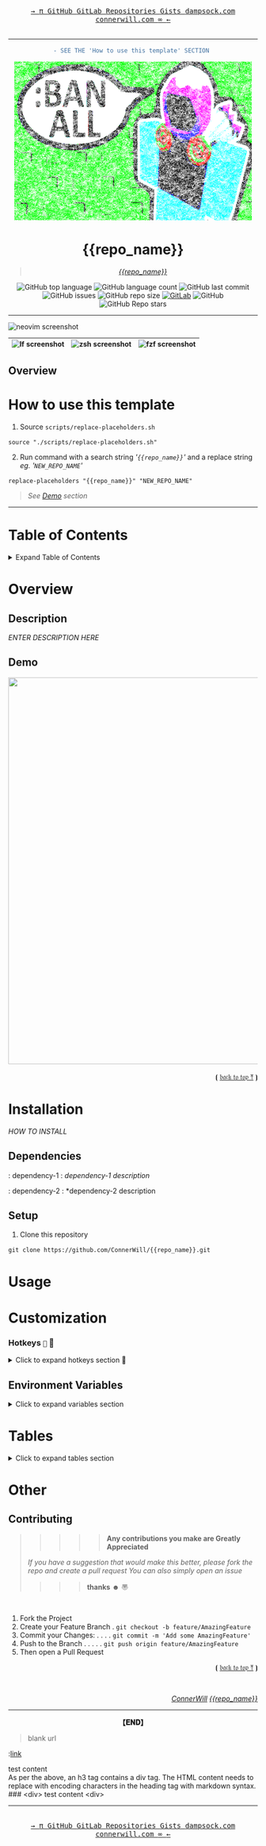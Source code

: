 <div align="center">
 <span>

  <kbd>
   <a href="https://connerwill.com"><kbd>→ <kbd> π </kbd></kbd></a>
   <a href="https://github.com/ConnerWill"><kbd> GitHub </kbd></a>
   <a href="https://gitlab.com/ConnerWill"><kbd> GitLab </kbd></a>
   <a href="https://github.com/ConnerWill?tab=repositories"><kbd> Repositories </kbd></a>
   <a href="https://gist.github.com/ConnerWill"><kbd> Gists </kbd></a>
   <a href="https://dampsock.com"><kbd> dampsock.com </kbd></a>
   <a href="https://connerwill.com"><kbd> connerwill.com </kbd></a>
   <a href="https://connerwill.com"><kbd><kbd> &infin; </kbd> ← </kbd></a>
  </kbd>
 </span>
</div>
<br>
<hr>
<div align="center">

```diff
- SEE THE 'How to use this template' SECTION 
```

<!---<img width="480" height="320" src="assets/{{repo_name}}-banner.png">--->
  
  <img width="480" height="320" src="assets/banner.png">

# **{{repo_name}}**
  
> *[*{{repo_name}}*](https://github.com/ConnerWill/{{repo_name}})*
 
 
![GitHub top language](https://img.shields.io/github/languages/top/ConnerWill/%7B%7Brepo_name%7D%7D)
![GitHub language count](https://img.shields.io/github/languages/count/ConnerWill/%7B%7Brepo_name%7D%7D)
![GitHub last commit](https://img.shields.io/github/last-commit/ConnerWill/{{repo_name}})
![GitHub issues](https://img.shields.io/github/issues-raw/ConnerWill/{{repo_name}})
![GitHub repo size](https://img.shields.io/github/repo-size/ConnerWill/{{repo_name}})
[![GitLab](https://img.shields.io/static/v1?label=gitlab&logo=gitlab&color=E24329&message=mirrored)](https://gitlab.com/ConnerWill/{{repo_name}})
![GitHub](https://img.shields.io/github/license/ConnerWill/{{repo_name}})
![GitHub Repo stars](https://img.shields.io/github/stars/ConnerWill/{{repo_name}}?style=social)

---

</div>

![neovim screenshot](https://user-images.githubusercontent.com/10108377/140420895-a3ed425b-e19f-4970-b0b5-9d25eec3fbe7.png)

| ![lf screenshot](https://user-images.githubusercontent.com/10108377/140654098-bafadfdf-76d9-43ac-87b9-e42308ea11a3.png) | ![zsh screenshot](https://user-images.githubusercontent.com/10108377/140654211-2bd25f1a-2677-4cf7-ab2e-d043e65e40e5.png) | ![fzf screenshot](https://user-images.githubusercontent.com/10108377/140654357-1bc87a9c-b395-458c-81d4-ce992c589fac.png) |
| ----------------------------------------------------------------------------------------------------------------------- | ------------------------------------------------------------------------------------------------------------------------ | ------------------------------------------------------------------------------------------------------------------------ |


## Overview

# How to use this template

1. Source `scripts/replace-placeholders.sh`
```shell
source "./scripts/replace-placeholders.sh"
```

2. Run command with a search string *'`{{repo_name}}`'* and a replace string *eg.* *'`NEW_REPO_NAME`'*
```shell
replace-placeholders "{{repo_name}}" "NEW_REPO_NAME"
```

> *See [Demo](#demo) section*

<hr>

# Table of Contents
<details>
  <summary>Expand Table of Contents</summary>

  <hr>
  
* [{{repo_name}}](#{{repo_name}})
* [Table of Contents](#table-of-contents)
* [Overview](#overview)
  * [Description](##description)
  * [Demo](##demo)
* [Installation](#installation)
  * [Dependencies](##dependencies)
    * [Dependency-1-Installation](###dependency-1-installation)
  * [Setup](##setup)
* [Usage](#usage)
* [Customization](#customization)
  * [Configuration File](##configuration-file)
    * [Hotkeys](###hotkeys)
  * [Environment Variables](#environment-variables)
* [Other](#other)

<hr>  
<p align="right">⦗ <a href="#top">𝔟𝔞𝔠𝔨 𝔱𝔬 𝔱𝔬𝔭 ⤒</a> ⦘</p>
</details>  

# Overview

## Description

*ENTER DESCRIPTION HERE*

## Demo

<div align="center"><img width="1190" height="780" src="assets/replace-placeholders-demo.gif"></div>
<p align="right">⦗ <a href="#top">𝔟𝔞𝔠𝔨 𝔱𝔬 𝔱𝔬𝔭 ⤒</a> ⦘</p>

# Installation

*HOW TO INSTALL*

## Dependencies

: dependency-1
: *dependency-1 description* 

: dependency-2
: *dependency-2 description

## Setup

1. Clone this repository

```console
git clone https://github.com/ConnerWill/{{repo_name}}.git
```

# Usage

# Customization

### Hotkeys <kbd>``</kbd><b>  </b><br>

<details>
  <summary>Click to expand hotkeys section <b>  </b></summary>

<div align="center">
 
<kbd>`↑`</kbd><br>
<kbd>`←`</kbd><kbd>`↓`</kbd><kbd>`→`</kbd><br><br>
<kbd>`h`</kbd><kbd>`j`</kbd><kbd>`k`</kbd><kbd>`l`</kbd><br><br>
<kbd>`TAB`</kbd>  <kbd>`SHIFT`</kbd> <kbd>`ENTER`</kbd><br>
<kbd>`CTRL`</kbd> <kbd>`SUPER`</kbd> <kbd>`ALT`</kbd><br><br>
<kbd>`INSERT`</kbd><kbd>`HOME`</kbd><kbd>`PgUp`</kbd><br>
<kbd>`DELETE`</kbd><kbd>`END`</kbd><kbd>`PgDn`</kbd><br><br>
<kbd>`~`</kbd> <kbd>`FN`</kbd> <kbd>`F1`</kbd><br>
<kbd>`CAPSLOCK`</kbd> <kbd>`ESC`</kbd><br>
<kbd>`BACKSPACE`</kbd> <kbd>`DEL`</kbd><br>

</div>
</details>
  
  
## Environment Variables

<details>
  <summary>Click to expand variables section</summary>

> *(https://connerwill.com)*

**```ENVVAR```**
: *<kbd>string</kbd>*
: environment variable description. 

**```ENVVAR2```**
: *<kbd>bool</kbd>*
: environment variable description.

**```ENVVAR3```**
: *<kbd>string</kbd>*
: environment variable description. 

**```ENVVAR4```**
: *<kbd>bool</kbd>*
: environment variable description.
  
<p align="right">⦗ <a href="#top">𝔟𝔞𝔠𝔨 𝔱𝔬 𝔱𝔬𝔭 ⤒</a> ⦘</p>
</details>

# Tables



<details>
  <summary>Click to expand tables section</summary>

<hr><br>

<details>
  <summary>Click to expand large tables section</summary>

### Large

```shell
UPPERLEFT_TITLE="TEST"
UPPERLEFT_CONTENT="test"
UPPERMIDDLE_TITLE="TEST"
UPPERMIDDLE_CONTENT="TEST"
UPPERRIGHT_TITLE="TEST"
UPPERRIGHT_CONTENT="test"
LOWERLEFT_TITLE="TEST"
LOWERLEFT_CONTENT="test"
LOWERMIDDLE_TITLE="TEST"
LOWERMIDDLE_CONTENT="test"
LOWERRIGHT_TITLE="TEST"
LOWERRIGHT_CONTENT="test"
```

<div align="center">
  <table border="0" width="100%">
    <col style="width:33%">
    <col style="width:33%">
    <col style="width:33%">
    <tbody>
      <tr style="border: 0px !important;">
        <td valign="top" style="border: 0px !important;"><b>$UPPERLEFT_TITLE</b>$UPPERLEFT_CONTENT</td>
        <td valign="top" style="border: 0px !important;"><b>$UPPERMIDDLE_TITLE</b>$UPPERMIDDLE_CONTENT</td>
        <td valign="top" style="border: 0px !important;"><b>$UPPERRIGHT_TITLE</b>$UPPERRIGHT_CONTENT</td>
      </tr>
      <tr style="border: 0px !important;">
        <td valign="top" style="border: 0px !important;"><b>$LOWERLEFT_TITLE</b>$LOWERLEFT_CONTENT</td>
        <td valign="top" style="border: 0px !important;"><b>$LOWERMIDDLE_TITLE</b>$LOWERMIDDLE_CONTENT</td>
        <td valign="top" style="border: 0px !important;"><b>$LOWERRIGHT_TITLE</b>$LOWERRIGHT_CONTENT</td>
      </tr>
    </tbody>
  </table>
 <p align="right">⦗ <a href="#top">𝔟𝔞𝔠𝔨 𝔱𝔬 𝔱𝔬𝔭 ⤒</a> ⦘</p>
</div>
</details>

<details>
  <summary>Click to expand small tables section</summary>

### Small

<summary>Expand Small Table</summary>
<div align="center">

| title                            | status    | [something](https://example.com)                                                     | demo |   |
|--------------------------------------|-----------|--------------------------------------------------------------------------------------|------|---|
| **[something](https://example.com)   | `content` | <a href="https://asciinema.org/a/osSEzqnmH9pMYEZibNe2K7ZL7" target="_blank">demo</a> |      |   |
| **[something](https://example.com)   | `content` | <a href="https://asciinema.org/a/rCiT9hXQ5IdwqOwg6rifyFZzb" target="_blank">demo</a> |      |   |
| **[something](https://example.com)   |           |                                                                                      |      |   |
| **[something](https://example.com)   | `content` | <a href="https://asciinema.org/a/314508" target="_blank">demo</a>                    |      |   |
| **[something](https://example.com)** | beta      |                                                                                      |      |   |
| **[something](https://example.com)** | alpha     |                                                                                      |      |   |
| **[something](https://example.com)** | alpha     |                                                                                      |      |   |
</details>
  
<p align="right">⦗ <a href="#top">𝔟𝔞𝔠𝔨 𝔱𝔬 𝔱𝔬𝔭 ⤒</a> ⦘</p>
<hr><br>
</div>
</details>
  
# Other

<!--UNCOMMENT TO FOLD 'contributing' SECTION

  <details>
    <summary>Click to expand contributing section</summary>

-->

## Contributing
  
> > > > >   **Any contributions you make are Greatly Appreciated**
>  
> *If you have a suggestion that would make this better,*
> *please fork the repo and create a pull request*
> *You can also simply open an issue*
> 
> > > >   **thanks** ☻ 〠

<br>

1. Fork the Project
2. Create your Feature Branch  . `git checkout -b feature/AmazingFeature`
3. Commit your Changes: . . . .  `git commit -m 'Add some AmazingFeature'`
4. Push to the Branch  . . . . . `git push origin feature/AmazingFeature`
5. Then open a Pull Request

<p align="right">⦗ <a href="#top">𝔟𝔞𝔠𝔨 𝔱𝔬 𝔱𝔬𝔭 ⤒</a> ⦘</p>
</details>
<br>
<footer>
  <nav data-content="bottom">
    <div align="right">
      <div id="foot">
        <span id="bottom">
         <p>
          <a href="https://github.com/ConnerWill"><em>ConnerWill</em></a>
          <a href="https://github.com/ConnerWill/{{repo_name}}"><em>{{repo_name}}</em></a>
         </p>
        </span>
      </div>
    </div>
  <hr>
 </nav>
</footer>
</div>
<div align="center"><b> 【𝐄𝐍𝐃】 </b></div>

<!-- <sample><b><a href="https://connerwill.com">╔════════════════════════════════════════╗</a></b></sample> -->
<!--
 <p align="right">(<a href="#top">𝜟 𝐛𝐚𝐜𝐤 𝒕𝒐 𝒕𝒐𝐩 𝜟</a>)</p>
 <p align="right">(<a href="#top">𝜟 𝑏𝑎𝑐𝑘 𝑡𝑜 𝑡𝑜𝑝 𝜟</a>)</p>
 <p align="right">(<a href="#top"> 𝓑𝒷𝒶𝒸𝓀 𝓉𝒐 𝓉𝒐𝓅 𝜟</a>)</p>
 <p align="right">Random<a href="#top">𝜟🔝⤊⟰⤉⤒𝅉 </a>Symbols</p>
 <p align="right">Random<a href="#top">🢕⬔⦇⦈</a>Symbols</p>
ᎀ 〠 〠⃠
☻  ☻⃢  ☻⃠
    <div align="right">
      <div id="foot">
        <span id="bottom">
         <p>
          <a href="https://github.com/ConnerWill/{{repo_name}}">
           <em>
             {{repo_name}}
           </em>
          </a>
         </p>
        </span>
      </div>
      <div id="foot2">
        <span id="bottom2">
         <p>
          <a href="https://github.com/ConnerWill">
           <em>
             ConnerWill
           </em>
          </a>
         </p>
        </span>
      </div>
    </div>
  <hr>
  </nav>
</footer>

-->

> blank url
<!--
<a href="url" target="_blank">link</a>
-->
:<a href="url" target="_blank">link</a>


<div> test content</div>
As per the above, an h3 tag contains a div tag. The HTML content needs to replace with encoding characters in the heading tag with markdown syntax.
### &lt;div&gt; test content &lt;div&gt;



<div align="center">
 <span>
  <hr>
  <br>
  <kbd>
   <a href="https://connerwill.com"><kbd>→ <kbd> π </kbd></kbd></a>
   <a href="https://github.com/ConnerWill"><kbd> GitHub </kbd></a>
   <a href="https://gitlab.com/ConnerWill"><kbd> GitLab </kbd></a>
   <a href="https://github.com/ConnerWill?tab=repositories"><kbd> Repositories </kbd></a>
   <a href="https://gist.github.com/ConnerWill"><kbd> Gists </kbd></a>
   <a href="https://dampsock.com"><kbd> dampsock.com </kbd></a>
   <a href="https://connerwill.com"><kbd> connerwill.com </kbd></a>
   <a href="https://connerwill.com"><kbd><kbd> &infin; </kbd> ← </kbd></a>
  </kbd>
 </span>
</div>

